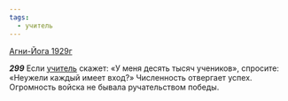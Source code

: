 ```yaml
---
tags:
  - учитель
---
```


[Агни-Йога 1929г](https://127.0.0.1:4002/agni/1929)

___299___
Если [учитель](../../../tags/#учитель) скажет: «У меня десять тысяч учеников», спросите: «Неужели каждый имеет вход?» Численность отвергает успех. Огромность войска не бывала ручательством победы.   

